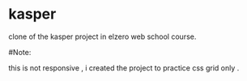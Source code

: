 # kasper
clone of the kasper project in  elzero web school course.

#Note:

this is not responsive , i created the project to practice css grid only .
